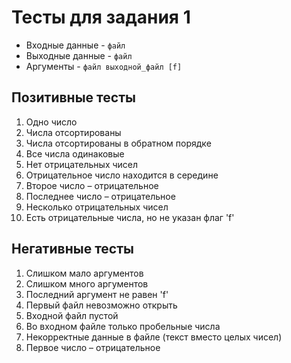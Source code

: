 # Тесты для задания 1

- Входные данные - `файл`
- Выходные данные - `файл`
- Аргументы - `файл выходной_файл [f]`

## Позитивные тесты

1. Одно число
2. Числа отсортированы
3. Числа отсортированы в обратном порядке
4. Все числа одинаковые
5. Нет отрицательных чисел
6. Отрицательное число находится в середине
7. Второе число – отрицательное
8. Последнее число – отрицательное
9. Несколько отрицательных чисел
10. Есть отрицательные числа, но не указан флаг 'f'

## Негативные тесты

1. Слишком мало аргументов
2. Слишком много аргументов
3. Последний аргумент не равен 'f'
4. Первый файл невозможно открыть
5. Входной файл пустой
6. Во входном файле только пробельные числа
7. Некорректные данные в файле (текст вместо целых чисел)
8. Первое число – отрицательное
